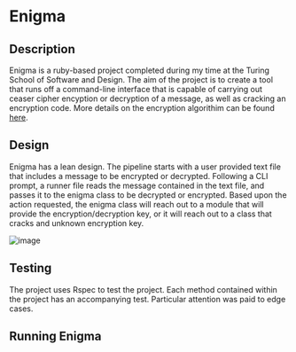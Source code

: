 # Enigma 

## Description  
Enigma is a ruby-based project completed during my time at the Turing School of Software and Design. The aim of the project is to create a tool that runs off a command-line interface that is capable of carrying out ceaser cipher encyption or decryption of a message, as well as cracking an encryption code. More details on the encryption algorithim can be found [here](https://backend.turing.edu/module1/projects/enigma/encryption). 

## Design  
Enigma has a lean design. The pipeline starts with a user provided text file that includes a message to be encrypted or decrypted. Following a CLI prompt, a runner file reads the message contained in the text file, and passes it to the enigma class to be decrypted or encrypted. Based upon the action requested, the enigma class will reach out to a module that will provide the encryption/decryption key, or it will reach out to a class that cracks and unknown encryption key. 

![image](https://user-images.githubusercontent.com/76889420/121425788-07b75280-c930-11eb-9dc3-663639d8dae5.png)

## Testing  
The project uses Rspec to test the project. Each method contained within the project has an accompanying test. Particular attention was paid to edge cases.

## Running Enigma
